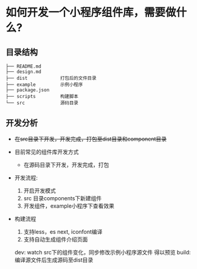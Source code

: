 # 如何开发一个小程序组件库，需要做什么?


## 目录结构

```
├── README.md
├── design.md
├── dist            打包后的文件目录
├── example         示例小程序
├── package.json    
├── scripts			构建脚本
└── src             源码目录
```

## 开发分析
	
- <del>在src目录下开发，开发完成，打包至dist目录和component目录</del>

- 目前常见的组件库开发方式
	- 在源码目录下开发，开发完成，打包

- 开发流程:
	1. 开启开发模式
	2. src 目录components下新建组件  
	3. 开发组件，example小程序下查看效果

- 构建流程
	
	1. 支持less，es next, iconfont编译
	2. 支持自动生成组件介绍页面

	dev: watch src下的组件变化，同步修改示例小程序源文件 得以预览
	build: 编译源文件后生成源码至dist目录

















































